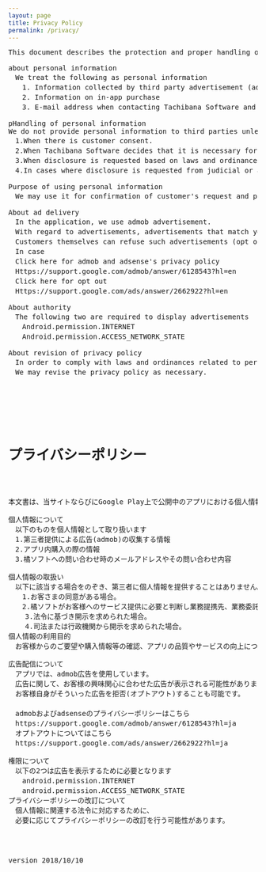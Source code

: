 ```yaml
---
layout: page
title: Privacy Policy
permalink: /privacy/
---
```

<pre>
This document describes the protection and proper handling of personal information in this site and on applications published on Google Play.

about personal information
　We treat the following as personal information
　　1. Information collected by third party advertisement (admob)
　　2. Information on in-app purchase
　　3. E-mail address when contacting Tachibana Software and its inquiry contents

pHandling of personal information
We do not provide personal information to third parties unless it falls under the following.
　1.When there is customer consent.
　2.When Tachibana Software decides that it is necessary for providing services to customers and discloses to business partners, contractors, affiliates.
　3.When disclosure is requested based on laws and ordinances.
　4.In cases where disclosure is requested from judicial or administrative agencies.

Purpose of using personal information
　We may use it for confirmation of customer's request and purchase information etc, improvement of application quality and service.

About ad delivery
　In the application, we use admob advertisement.
　With regard to advertisements, advertisements that match your interests may appear,
　Customers themselves can refuse such advertisements (opt out).
　In case
　Click here for admob and adsense's privacy policy
　Https://support.google.com/admob/answer/6128543?hl=en
　Click here for opt out
　Https://support.google.com/ads/answer/2662922?hl=en

About authority
　The following two are required to display advertisements
　　Android.permission.INTERNET
　　Android.permission.ACCESS_NETWORK_STATE

About revision of privacy policy
　In order to comply with laws and ordinances related to personal information,
　We may revise the privacy policy as necessary.






<h1>プライバシーポリシー</h1>


本文書は、当サイトならびにGoogle Play上で公開中のアプリにおける個人情報の保護と適切な取扱いについて記述したものです。

個人情報について
　以下のものを個人情報として取り扱います
　1.第三者提供による広告(admob)の収集する情報
　2.アプリ内購入の際の情報
　3.橘ソフトへの問い合わせ時のメールアドレスやその問い合わせ内容

個人情報の取扱い
　以下に該当する場合をのぞき、第三者に個人情報を提供することはありません。
　　1.お客さまの同意がある場合。
　　2.橘ソフトがお客様へのサービス提供に必要と判断し業務提携先、業務委託先、関係会社に開示する場合。
    3.法令に基づき開示を求められた場合。
    4.司法または行政機関から開示を求められた場合。
個人情報の利用目的
　お客様からのご要望や購入情報等の確認、アプリの品質やサービスの向上について利用する場合があります。

広告配信について
　アプリでは、admob広告を使用しています。
　広告に関して、お客様の興味関心に合わせた広告が表示される可能性がありますが、
　お客様自身がそういった広告を拒否(オプトアウト)することも可能です。
　
　admobおよびadsenseのプライバシーポリシーはこちら
　https://support.google.com/admob/answer/6128543?hl=ja
　オプトアウトについてはこちら
　https://support.google.com/ads/answer/2662922?hl=ja

権限について
　以下の2つは広告を表示するために必要となります
　　android.permission.INTERNET
　　android.permission.ACCESS_NETWORK_STATE
プライバシーポリシーの改訂について
　個人情報に関連する法令に対応するために、
　必要に応じてプライバシーポリシーの改訂を行う可能性があります。




version 2018/10/10
</pre>